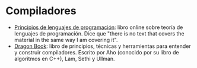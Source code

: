 # Compiladores

- [Principios de lenguajes de programación](https://felleisen.org/matthias/4400-s20/lectures.html): libro online sobre teoría de lenguajes de programación. Dice que "there is no text that covers the material in the same way I am covering it".
- [Dragon Book](https://www.amazon.com/dp/0321486811): libro de principios, técnicas y herramientas para entender y construir compiladores. Escrito por Aho (conocido por su libro de algoritmos en C++), Lam, Sethi y Ullman.

